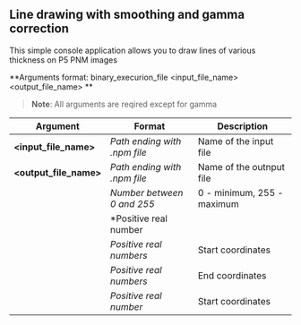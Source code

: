 ## Line drawing with smoothing and gamma correction

This simple console application allows you to draw lines of various thickness on P5 PNM images

**Arguments format: binary_execurion_file <input_file_name> <output_file_name> <brightness> <thickness> <x0> <y0> <x1> <y1> <gamma>
**
>**Note**: All arguments are reqired except for gamma

| Argument | Format | Description |
|---|---|---|
|**<input_file_name>**|*Path ending with .npm file*|Name of the input file|
|**<output_file_name>**|*Path ending with .npm file*|Name of the outnput file|
|**<brightness>**|*Number between 0 and 255*|0 - minimum, 255 - maximum|
|**<thickness>**|*Positive real number||
|**<x0> <y0>**|*Positive real numbers*|Start coordinates|
|**<x1> <y1>**|*Positive real numbers*|End coordinates|
|**<gamma>**|*Positive real number*|Start coordinates|
